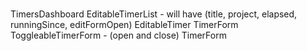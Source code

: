 # 
TimersDashboard
  EditableTimerList - will have (title, project, elapsed, runningSince, editFormOpen)
    EditableTimer 
      TimerForm
  ToggleableTimerForm
    - (open and close) TimerForm